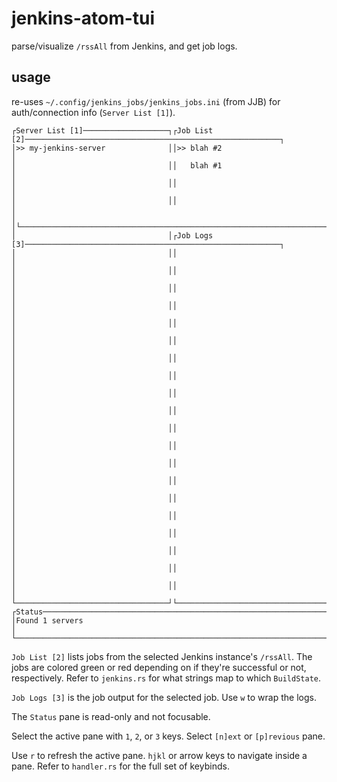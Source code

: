 # jenkins-atom-tui

parse/visualize `/rssAll` from Jenkins, and get job logs.

## usage

re-uses `~/.config/jenkins_jobs/jenkins_jobs.ini` (from JJB) for auth/connection
info (`Server List [1]`).

```plain
┌Server List [1]───────────────────┐┌Job List [2]─────────────────────────────────────────────────────────┐
│>> my-jenkins-server              ││>> blah #2                                                           │
│                                  ││   blah #1                                                           │
│                                  ││                                                                     │
│                                  ││                                                                     │
│                                  │└─────────────────────────────────────────────────────────────────────┘
│                                  │┌Job Logs [3]─────────────────────────────────────────────────────────┐
│                                  ││                                                                     │
│                                  ││                                                                     │
│                                  ││                                                                     │
│                                  ││                                                                     │
│                                  ││                                                                     │
│                                  ││                                                                     │
│                                  ││                                                                     │
│                                  ││                                                                     │
│                                  ││                                                                     │
│                                  ││                                                                     │
│                                  ││                                                                     │
│                                  ││                                                                     │
│                                  ││                                                                     │
│                                  ││                                                                     │
│                                  ││                                                                     │
│                                  ││                                                                     │
│                                  ││                                                                     │
│                                  ││                                                                     │
│                                  ││                                                                     │
│                                  ││                                                                     │
└──────────────────────────────────┘└─────────────────────────────────────────────────────────────────────┘
┌Status───────────────────────────────────────────────────────────────────────────────────────────────────┐
│Found 1 servers                                                                                          │
└─────────────────────────────────────────────────────────────────────────────────────────────────────────┘
```

`Job List [2]` lists jobs from the selected Jenkins instance's `/rssAll`. The
jobs are colored green or red depending on if they're successful or not,
respectively. Refer to `jenkins.rs` for what strings map to which `BuildState`.

`Job Logs [3]` is the job output for the selected job. Use `w` to wrap the logs.

The `Status` pane is read-only and not focusable.

Select the active pane with `1`, `2`, or `3` keys. Select `[n]ext` or
`[p]revious` pane.

Use `r` to refresh the active pane. `hjkl` or arrow keys to navigate inside a
pane. Refer to `handler.rs` for the full set of keybinds.
